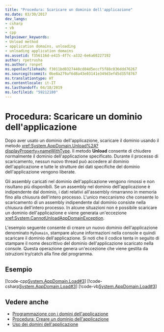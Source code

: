 ```yaml
---
title: "Procedura: Scaricare un dominio dell'applicazione"
ms.date: 03/30/2017
dev_langs:
- csharp
- vb
- cpp
helpviewer_keywords:
- Unload method
- application domains, unloading
- unloading application domains
ms.assetid: f356116d-e415-4f7c-a332-6e6a60227192
author: rpetrusha
ms.author: ronpet
ms.openlocfilehash: f3011bd0327440cd04d5eccf5f88c036ddd76267
ms.sourcegitcommit: 0be8a279af6d8a43e03141e349d3efd5d35f8767
ms.translationtype: HT
ms.contentlocale: it-IT
ms.lasthandoff: 04/18/2019
ms.locfileid: "59212180"
---
```

# <a name="how-to-unload-an-application-domain"></a>Procedura: Scaricare un dominio dell'applicazione
Dopo aver usato un dominio dell'applicazione, scaricare il dominio usando il metodo <xref:System.AppDomain.Unload%2A?displayProperty=nameWithType>. Il metodo **Unload** consente di chiudere normalmente il dominio dell'applicazione specificato. Durante il processo di scaricamento, nessun nuovo thread può accedere al dominio dell'applicazione e tutte le strutture dei dati specifiche del dominio dell'applicazione vengono liberate.  
  
 Gli assembly caricati nel dominio dell'applicazione vengono rimossi e non risultano più disponibili. Se un assembly nel dominio dell'applicazione è indipendente dal dominio, i dati relativi all'assembly rimarranno in memoria fino alla chiusura dell'intero processo. L'unico meccanismo che consente lo scaricamento di un assembly indipendente dal dominio consiste nella chiusura dell'intero processo. In alcune situazioni non è possibile scaricare un dominio dell'applicazione e viene generata un'eccezione <xref:System.CannotUnloadAppDomainException>.  
  
 L'esempio seguente consente di creare un nuovo dominio dell'applicazione denominato `MyDomain`, stampare alcune informazioni nella console e quindi scaricare il dominio dell'applicazione. Si noti che il codice tenta in seguito di stampare il nome descrittivo del dominio dell'applicazione scaricato nella console. Questa operazione genera un'eccezione che viene gestita da istruzioni try/catch alla fine del programma.  
  
## <a name="example"></a>Esempio  
 [!code-cpp[System.AppDomain.Load#3](../../../samples/snippets/cpp/VS_Snippets_CLR_System/system.appdomain.load/cpp/source3.cpp#3)]
 [!code-csharp[System.AppDomain.Load#3](../../../samples/snippets/csharp/VS_Snippets_CLR_System/system.appdomain.load/cs/source3.cs#3)]
 [!code-vb[System.AppDomain.Load#3](../../../samples/snippets/visualbasic/VS_Snippets_CLR_System/system.appdomain.load/vb/source3.vb#3)]  
  
## <a name="see-also"></a>Vedere anche

- [Programmazione con i domini dell'applicazione](application-domains.md#programming-with-application-domains)
- [Procedura: Creare un dominio dell'applicazione](../../../docs/framework/app-domains/how-to-create-an-application-domain.md)
- [Uso dei domini dell'applicazione](../../../docs/framework/app-domains/use.md)
